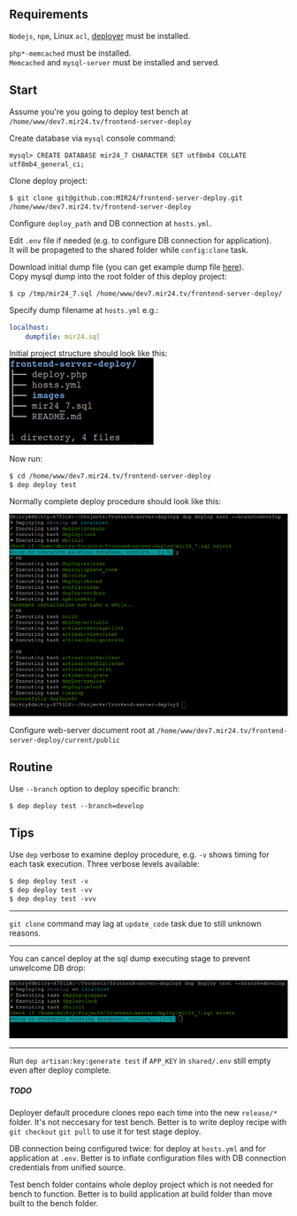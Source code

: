 
## Requirements
`Nodejs`, `npm`, Linux `acl`, [deployer](https://deployer.org/docs/installation) must be installed.

`php*-memcached` must be installed.<br>
`Memcached` and `mysql-server` must be installed and served.

## Start
Assume you're you going to deploy test bench at `/home/www/dev7.mir24.tv/frontend-server-deploy`

Create database via `mysql` console command:
```mysql
mysql> CREATE DATABASE mir24_7 CHARACTER SET utf8mb4 COLLATE utf8mb4_general_ci;
```
Clone deploy project:
```
$ git clone git@github.com:MIR24/frontend-server-deploy.git /home/www/dev7.mir24.tv/frontend-server-deploy
```
Configure `deploy_path` and DB connection at `hosts.yml`.<br>

Edit `.env` file if needed (e.g. to configure DB connection for application).<br>
It will be propageted to the shared folder while `config:clone` task.

Download initial dump file (you can get example dump file [here](https://drive.google.com/open?id=1L2vvkscPZYIWjAU8QA_TtN3wbay4Yi3A)).<br>
Copy mysql dump into the root folder of this deploy project:
```
$ cp /tmp/mir24_7.sql /home/www/dev7.mir24.tv/frontend-server-deploy/
```
Specify dump filename at `hosts.yml` e.g.:
```yml
localhost:
    dumpfile: mir24.sql
```
Initial project structure should look like this:<br>
![Deploy procedure](https://raw.githubusercontent.com/MIR24/frontend-server-deploy/master/images/deploy_procedure_3.png "Deploy procedure")

Now run:
```
$ cd /home/www/dev7.mir24.tv/frontend-server-deploy
$ dep deploy test
```

Normally complete deploy procedure should look like this:

![Deploy procedure](https://raw.githubusercontent.com/MIR24/frontend-server-deploy/master/images/deploy_procedure.png "Deploy procedure")

Configure web-server document root at `/home/www/dev7.mir24.tv/frontend-server-deploy/current/public`

## Routine
Use `--branch` option to deploy specific branch:
```
$ dep deploy test --branch=develop
```

## Tips
Use `dep` verbose to examine deploy procedure, e.g. `-v` shows timing for each task execution.
Three verbose levels available:
```
$ dep deploy test -v
$ dep deploy test -vv
$ dep deploy test -vvv
```
________

`git clone` command may lag at `update_code` task due to still unknown reasons.
________

You can cancel deploy at the sql dump executing stage to prevent unwelcome DB drop:

![Deploy procedure](https://raw.githubusercontent.com/MIR24/frontend-server-deploy/master/images/deploy_procedure_2.png "Deploy procedure")

________

Run `dep artisan:key:generate test` if `APP_KEY` in `shared/.env` still empty even after deploy complete.

##### TODO
Deployer default procedure clones repo each time into the new `release/*` folder. 
It's not neccesary for test bench.
Better is to write deploy recipe with `git checkout` `git pull` to use it for test stage deploy.

DB connection being configured twice: for deploy at `hosts.yml` and for application at `.env`. Better is to inflate configuration files with DB connection credentials from unified source.

Test bench folder contains whole deploy project which is not needed for bench to function.
Better is to build application at build folder than move built to the bench folder.
